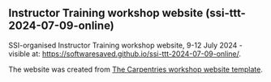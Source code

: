 ## Instructor Training workshop website (ssi-ttt-2024-07-09-online)

SSI-organised Instructor Training workshop website, 9-12 July 2024 - visible at: https://softwaresaved.github.io/ssi-ttt-2024-07-09-online/.

The website was created from [The Carpentries workshop website template](https://github.com/carpentries/workshop-template).
